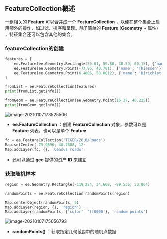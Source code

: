 ## FeatureCollection概述

一组相关的 **Feature** 可以合并成一个 **FeatureCollection** ，以便在整个集合上启用额外的操作，如过滤、排序和呈现。除了简单的 **Feature** (**Geometry** + 属性) ，特征集合还可以包含其他的集合。

### featureCollection的创建

```python
features = [
    ee.Feature(ee.Geometry.Rectangle(30.01, 59.80, 30.59, 60.15), {'name': 'Voronoi'}),
    ee.Feature(ee.Geometry.Point(-73.96, 40.781), {'name': 'Thiessen'}),
    ee.Feature(ee.Geometry.Point(6.4806, 50.8012), {'name': 'Dirichlet'})
]

fromList = ee.FeatureCollection(features)
print(fromList.getInfo())

fromGeom = ee.FeatureCollection(ee.Geometry.Point(16.37, 48.225))
print(fromGeom.getInfo())
```

![image-20210107173525506](https://img2020.cnblogs.com/blog/2213660/202101/2213660-20210107173527434-1360743420.png)

- **ee.FeatureCollection** ：创建 **FeatureCollection** 对象，参数可以是 **Feature** 列表，也可以是单个 **Feature** 

```python
fc = ee.FeatureCollection('TIGER/2016/Roads')
Map.setCenter(-73.9596, 40.7688, 12)
Map.addLayer(fc, {}, 'Census roads')
```

- 还可以通过 **gee** 提供的资产 **ID** 来建立



### 获取随机样本

```python
region = ee.Geometry.Rectangle(-119.224, 34.669, -99.536, 50.064)

randomPoints = ee.FeatureCollection.randomPoints(region)

Map.centerObject(randomPoints, 5)
Map.addLayer(region, {}, 'region')
Map.addLayer(randomPoints, {'color': 'ff0000'}, 'random points')
```

![image-20210107175056793](https://img2020.cnblogs.com/blog/2213660/202101/2213660-20210107175058747-363703424.png)

- **randomPoints()** ：获取指定几何范围中的随机点数据